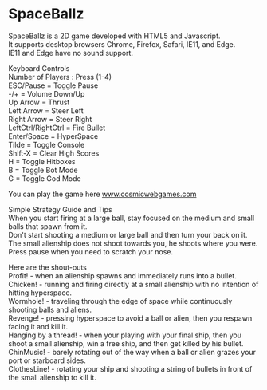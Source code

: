 # SpaceBallz

SpaceBallz is a 2D game developed with HTML5 and Javascript.  
It supports desktop browsers Chrome, Firefox, Safari, IE11, and Edge.  
IE11 and Edge have no sound support.

Keyboard Controls  
Number of Players : Press (1-4)  
ESC/Pause = Toggle Pause  
-/+ = Volume Down/Up  
Up Arrow = Thrust  
Left Arrow = Steer Left  
Right Arrow = Steer Right  
LeftCtrl/RightCtrl = Fire Bullet  
Enter/Space = HyperSpace  
Tilde = Toggle Console  
Shift-X = Clear High Scores  
H = Toggle Hitboxes  
B = Toggle Bot Mode  
G = Toggle God Mode  

You can play the game here www.cosmicwebgames.com

Simple Strategy Guide and Tips  
When you start firing at a large ball, stay focused on the medium and small balls that spawn from it.  
Don't start shooting a medium or large ball and then turn your back on it.  
The small alienship does not shoot towards you, he shoots where you were.  
Press pause when you need to scratch your nose.  

Here are the shout-outs  
Profit! - when an alienship spawns and immediately runs into a bullet.  
Chicken! - running and firing directly at a small alienship with no intention of hitting hyperspace.  
Wormhole! - traveling through the edge of space while continuously shooting balls and aliens.  
Revenge! - pressing hyperspace to avoid a ball or alien, then you respawn facing it and kill it.  
Hanging by a thread! - when your playing with your final ship, then you shoot a small alienship, win a free ship, and then get killed by his bullet.  
ChinMusic! - barely rotating out of the way when a ball or alien grazes your port or starboard sides.  
ClothesLine! - rotating your ship and shooting a string of bullets in front of the small alienship to kill it.  
